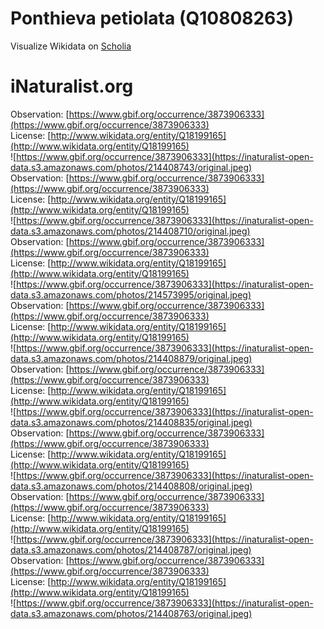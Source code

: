 
Ponthieva petiolata (Q10808263)
===============================
  
Visualize Wikidata on [Scholia](https://scholia.toolforge.org/taxon/Q10808263)
# iNaturalist.org
  
Observation: [https://www.gbif.org/occurrence/3873906333](https://www.gbif.org/occurrence/3873906333)  
License: [http://www.wikidata.org/entity/Q18199165](http://www.wikidata.org/entity/Q18199165)  
![https://www.gbif.org/occurrence/3873906333](https://inaturalist-open-data.s3.amazonaws.com/photos/214408743/original.jpeg)  
Observation: [https://www.gbif.org/occurrence/3873906333](https://www.gbif.org/occurrence/3873906333)  
License: [http://www.wikidata.org/entity/Q18199165](http://www.wikidata.org/entity/Q18199165)  
![https://www.gbif.org/occurrence/3873906333](https://inaturalist-open-data.s3.amazonaws.com/photos/214408710/original.jpeg)  
Observation: [https://www.gbif.org/occurrence/3873906333](https://www.gbif.org/occurrence/3873906333)  
License: [http://www.wikidata.org/entity/Q18199165](http://www.wikidata.org/entity/Q18199165)  
![https://www.gbif.org/occurrence/3873906333](https://inaturalist-open-data.s3.amazonaws.com/photos/214573995/original.jpeg)  
Observation: [https://www.gbif.org/occurrence/3873906333](https://www.gbif.org/occurrence/3873906333)  
License: [http://www.wikidata.org/entity/Q18199165](http://www.wikidata.org/entity/Q18199165)  
![https://www.gbif.org/occurrence/3873906333](https://inaturalist-open-data.s3.amazonaws.com/photos/214408879/original.jpeg)  
Observation: [https://www.gbif.org/occurrence/3873906333](https://www.gbif.org/occurrence/3873906333)  
License: [http://www.wikidata.org/entity/Q18199165](http://www.wikidata.org/entity/Q18199165)  
![https://www.gbif.org/occurrence/3873906333](https://inaturalist-open-data.s3.amazonaws.com/photos/214408835/original.jpeg)  
Observation: [https://www.gbif.org/occurrence/3873906333](https://www.gbif.org/occurrence/3873906333)  
License: [http://www.wikidata.org/entity/Q18199165](http://www.wikidata.org/entity/Q18199165)  
![https://www.gbif.org/occurrence/3873906333](https://inaturalist-open-data.s3.amazonaws.com/photos/214408808/original.jpeg)  
Observation: [https://www.gbif.org/occurrence/3873906333](https://www.gbif.org/occurrence/3873906333)  
License: [http://www.wikidata.org/entity/Q18199165](http://www.wikidata.org/entity/Q18199165)  
![https://www.gbif.org/occurrence/3873906333](https://inaturalist-open-data.s3.amazonaws.com/photos/214408787/original.jpeg)  
Observation: [https://www.gbif.org/occurrence/3873906333](https://www.gbif.org/occurrence/3873906333)  
License: [http://www.wikidata.org/entity/Q18199165](http://www.wikidata.org/entity/Q18199165)  
![https://www.gbif.org/occurrence/3873906333](https://inaturalist-open-data.s3.amazonaws.com/photos/214408763/original.jpeg)